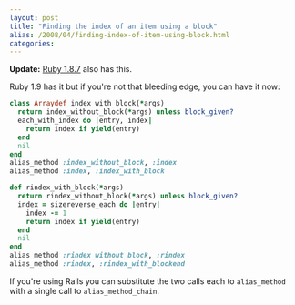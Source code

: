 ```yaml
---
layout: post
title: "Finding the index of an item using a block"
alias: /2008/04/finding-index-of-item-using-block.html
categories:
---
```

**Update:** [Ruby 1.8.7](http://svn.ruby-lang.org/repos/ruby/tags/v1_8_7_preview1/NEWS) also has this.

Ruby 1.9 has it but if you're not that bleeding edge, you can have it now:

``` ruby
class Arraydef index_with_block(*args)
  return index_without_block(*args) unless block_given?
  each_with_index do |entry, index|
    return index if yield(entry)
  end
  nil
end
alias_method :index_without_block, :index
alias_method :index, :index_with_block

def rindex_with_block(*args)
  return rindex_without_block(*args) unless block_given?
  index = sizereverse_each do |entry|
    index -= 1
    return index if yield(entry)
  end
  nil
end
alias_method :rindex_without_block, :rindex
alias_method :rindex, :rindex_with_blockend
```

If you're using Rails you can substitute the two calls each to `alias_method` with a single call to `alias_method_chain`.
